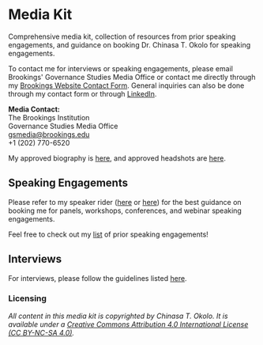 # Media Kit
Comprehensive media kit, collection of resources from prior speaking engagements, and guidance on booking Dr. Chinasa T. Okolo for speaking engagements.

To contact me for interviews or speaking engagements, please email Brookings' Governance Studies Media Office or contact me directly through my [Brookings Website Contact Form](https://www.brookings.edu/people/chinasa-t-okolo/). General inquiries can also be done through my contact form or through [LinkedIn](https://www.linkedin.com/in/chinasaokolo).

**Media Contact:** \
The Brookings Institution \
Governance Studies Media Office \
gsmedia@brookings.edu \
+1 (202) 770-6520

My approved biography is [here](https://github.com/chinasaokolo/MediaKit/blob/main/biography-details.md), and approved headshots are [here](https://github.com/chinasaokolo/MediaKit/tree/main/images/headshots).

## Speaking Engagements
Please refer to my speaker rider ([here](https://docs.google.com/document/d/e/2PACX-1vTM_tx4L2vHMlje0B1CFRSvxyZLxptocg5zGQDQZcYK5Tf55ZebnemmsSyBhRczsHr736WMz1Nr59RT/pub) or [here](https://github.com/chinasaokolo/MediaKit/blob/main/speaker-rider.md)) for the best guidance on booking me for panels, workshops, conferences, and webinar speaking engagements.

Feel free to check out my [list](https://github.com/chinasaokolo/MediaKit/blob/main/speaking.md) of prior speaking engagements!

## Interviews
For interviews, please follow the guidelines listed [here](https://github.com/chinasaokolo/MediaKit/blob/main/interview-guide.md).


### Licensing
_All content in this media kit is copyrighted by Chinasa T. Okolo. It is available under a [Creative Commons Attribution 4.0 International License (CC BY-NC-SA 4.0)](https://creativecommons.org/licenses/by-nc-sa/4.0/)._
